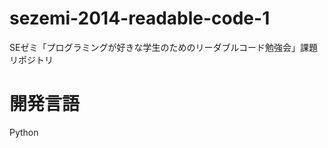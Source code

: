 sezemi-2014-readable-code-1
===========================

SEゼミ「プログラミングが好きな学生のためのリーダブルコード勉強会」課題リポジトリ

開発言語
========
Python
